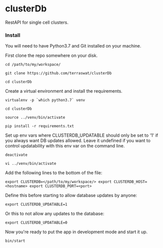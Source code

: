# clusterDb
RestAPI for single cell clusters.

### Install

You will need to have Python3.7 and Git installed on your machine.

First clone the repo somewhere on your disk.

`cd /path/to/my/workspace/`

`git clone https://github.com/terraswat/clusterDb`

`cd clusterDb`


Create a virtual environment and install the requirements.

``virtualenv -p `which python3.7` venv``

`cd clusterDb`

`source ../venv/bin/activate`

`pip install -r requirements.txt`

Set up env vars where CLUSTERDB_UPDATABLE should only be set to '1' if you always want
DB updates allowed. Leave it undefined if you want to control updatability with this env var
on the command line.

`deactivate`

`vi ../venv/bin/activate`

Add the following lines to the bottom of the file:

`
export CLUSTERDB=</path/to/my/workspace/>
export CLUSTERDB_HOST=<hostname>
export CLUSTERDB_PORT=<port>
`

Define this before starting to allow database updates by anyone:

`export CLUSTERDB_UPDATABLE=1`

Or this to not allow any updates to the database:

`export CLUSTERDB_UPDATABLE=0`

Now you're ready to put the app in development mode and start it up.

`bin/start`
